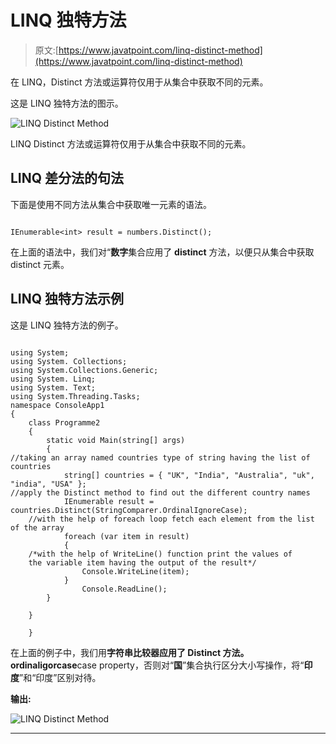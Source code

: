 # LINQ 独特方法

> 原文:[https://www.javatpoint.com/linq-distinct-method](https://www.javatpoint.com/linq-distinct-method)

在 LINQ，Distinct 方法或运算符仅用于从集合中获取不同的元素。

这是 LINQ 独特方法的图示。

![LINQ Distinct Method](../Images/6f67c8d1c3d47256ba000bcc4e05fb1a.png)

LINQ Distinct 方法或运算符仅用于从集合中获取不同的元素。

## LINQ 差分法的句法

下面是使用不同方法从集合中获取唯一元素的语法。

```

IEnumerable<int> result = numbers.Distinct();

```

在上面的语法中，我们对“**数字**集合应用了 **distinct** 方法，以便只从集合中获取 distinct 元素。

## LINQ 独特方法示例

这是 LINQ 独特方法的例子。

```

using System;
using System. Collections;
using System.Collections.Generic;
using System. Linq;
using System. Text;
using System.Threading.Tasks;
namespace ConsoleApp1
{
    class Programme2
    {
        static void Main(string[] args)
        {
//taking an array named countries type of string having the list of countries 
            string[] countries = { "UK", "India", "Australia", "uk", "india", "USA" };
//apply the Distinct method to find out the different country names 
            IEnumerable result = countries.Distinct(StringComparer.OrdinalIgnoreCase);
    //with the help of foreach loop fetch each element from the list of the array
            foreach (var item in result)
            {
    /*with the help of WriteLine() function print the values of 
    the variable item having the output of the result*/ 
                Console.WriteLine(item);
            }
                Console.ReadLine();
        }

    }

    } 
```

在上面的例子中，我们用**字符串比较器应用了 **Distinct** 方法。ordinaligorcase**case property，否则对“**国**”集合执行区分大小写操作，将“**印度**”和“印度”区别对待。

**输出:**

![LINQ Distinct Method](../Images/6128c57414e324f34c0affd45ff8c596.png)

* * *